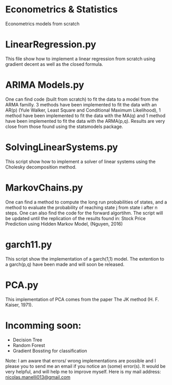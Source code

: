 # Econometrics & Statistics
Econometrics models from scratch

# LinearRegression.py
This file show how to implement a linear regression from scratch using gradient decent as well as the closed formula. 

# ARIMA Models.py

One can find code (built from scratch) to fit the data to a model from the ARMA familly. 3 methods have been implemented to fit the data with an AR(p) (Yule Walker, Least Square and Conditional Maximum Likelihood), 1 method have been implemented to fit the data with the MA(q) and 1 method have been implemented to fit the data with the ARMA(p,q). Results are very close from those found using the statsmodels package.

# SolvingLinearSystems.py 

This script show how to implement a solver of linear systems using the Cholesky decomposition method.

# MarkovChains.py

One can find a method to compute the long run probabilities of states, and a method to evaluate the probability of reaching state j from state i after n steps. One can also find the code for the forward algortihm.
The script will be updated until the replication of the results found in: Stock Price Prediction using Hidden Markov Model, (Nguyen, 2016)

# garch11.py

This script show the implementation of a garch(1,1) model. The extention to a garch(p,q) have been made and will soon be released.

# PCA.py

This implementation of PCA comes from the paper The JK method (H. F. Kaiser, 1971).

# Incomming soon: 
  - Decision Tree
  - Random Forest
  - Gradient Bossting for classification
  
Note: I am aware that errors/ wrong implementations are possible and I please you to send me an email if you notice an (some) error(s). It would be very helpful, and will help me to improve myself. Here is my mail address: nicolas.manelli013@gmail.com
